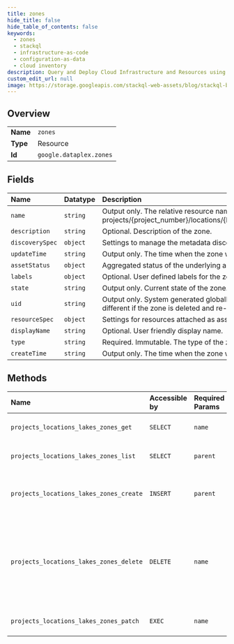 ```yaml
---
title: zones
hide_title: false
hide_table_of_contents: false
keywords:
  - zones
  - stackql
  - infrastructure-as-code
  - configuration-as-data
  - cloud inventory
description: Query and Deploy Cloud Infrastructure and Resources using SQL
custom_edit_url: null
image: https://storage.googleapis.com/stackql-web-assets/blog/stackql-blog-post-featured-image.png
---
```

  
    

## Overview
<table><tbody>
<tr><td><b>Name</b></td><td><code>zones</code></td></tr>
<tr><td><b>Type</b></td><td>Resource</td></tr>
<tr><td><b>Id</b></td><td><code>google.dataplex.zones</code></td></tr>
</tbody></table>

## Fields
| Name | Datatype | Description |
|:-----|:---------|:------------|
| `name` | `string` | Output only. The relative resource name of the zone, of the form: projects/{project_number}/locations/{location_id}/lakes/{lake_id}/zones/{zone_id}. |
| `description` | `string` | Optional. Description of the zone. |
| `discoverySpec` | `object` | Settings to manage the metadata discovery and publishing in a zone. |
| `updateTime` | `string` | Output only. The time when the zone was last updated. |
| `assetStatus` | `object` | Aggregated status of the underlying assets of a lake or zone. |
| `labels` | `object` | Optional. User defined labels for the zone. |
| `state` | `string` | Output only. Current state of the zone. |
| `uid` | `string` | Output only. System generated globally unique ID for the zone. This ID will be different if the zone is deleted and re-created with the same name. |
| `resourceSpec` | `object` | Settings for resources attached as assets within a zone. |
| `displayName` | `string` | Optional. User friendly display name. |
| `type` | `string` | Required. Immutable. The type of the zone. |
| `createTime` | `string` | Output only. The time when the zone was created. |
## Methods
| Name | Accessible by | Required Params | Description |
|:-----|:--------------|:----------------|:------------|
| `projects_locations_lakes_zones_get` | `SELECT` | `name` | Retrieves a zone resource. |
| `projects_locations_lakes_zones_list` | `SELECT` | `parent` | Lists zone resources in a lake. |
| `projects_locations_lakes_zones_create` | `INSERT` | `parent` | Creates a zone resource within a lake. |
| `projects_locations_lakes_zones_delete` | `DELETE` | `name` | Deletes a zone resource. All assets within a zone must be deleted before the zone can be deleted. |
| `projects_locations_lakes_zones_patch` | `EXEC` | `name` | Updates a zone resource. |
